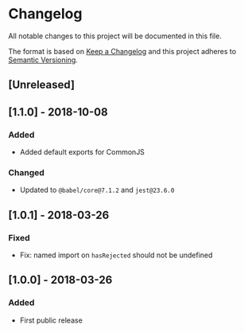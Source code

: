 # Changelog
All notable changes to this project will be documented in this file.

The format is based on [Keep a Changelog](http://keepachangelog.com/en/1.0.0/)
and this project adheres to [Semantic Versioning](http://semver.org/spec/v2.0.0.html).

## [Unreleased]

## [1.1.0] - 2018-10-08
### Added
- Added default exports for CommonJS

### Changed
- Updated to `@babel/core@7.1.2` and `jest@23.6.0`

## [1.0.1] - 2018-03-26
### Fixed
- Fix: named import on `hasRejected` should not be undefined

## [1.0.0] - 2018-03-26
### Added
- First public release
